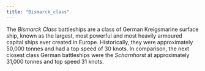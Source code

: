```yaml
---
title: "Bismarck_class"
---
```


The *Bismarck Class* battleships are a class of German Kreigsmarine
surface ship, known as the largest, most powerful and most heavily
armoured capital ships ever created in Europe. Historically, they were
approximately 50,000 tonnes and had a top speed of 30 knots. In
comparison, the next closest class German battleships were the
*Scharnhorst* at approximately 31,000 tonnes and top speed 31 knots.
